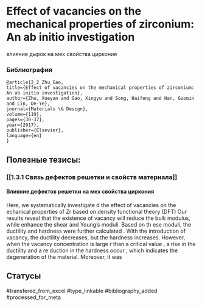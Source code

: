 # Effect of vacancies on the mechanical properties of zirconium: An ab initio investigation

влияние дырок на мех свойства циркония

### Библиография
```
@article{2_2_Zhu_Gao,
title={Effect of vacancies on the mechanical properties of zirconium: An ab initio investigation},
author={Zhu, Xueyan and Gao, Xingyu and Song, Haifeng and Han, Guomin and Lin, De-Ye},
journal={Materials \& Design},
volume={119},
pages={30-37},
year={2017},
publisher={Elsevier},
language={en}
}
```

## Полезные тезисы:
### [[1.3.1 Связь дефектов решетки и свойств материала]]
#### Влияние дефектов решетки на мех свойства циркония
Here, we systematically investigate d the effect of vacancies on the echanical properties of Zr based on density functional theory (DFT) Our results reveal that the existence of vacancy will reduce the bulk modulus, while enhance the shear and Young’s moduli. Based on th ese moduli, the ductility and hardness were further calculated . With the introduction of vacancy, the ductility decreases, but the hardness increases. However, when the vacancy concentration is large r than a critical value , a rise in the ductility and a re duction in the hardness occur , which indicates the degeneration of the material. Moreover, it was

## Статусы
#transfered_from_excel 
#type_linkable 
#bibliography_added
#processed_for_meta
